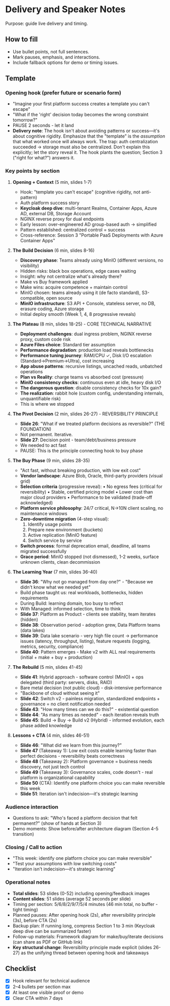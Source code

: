 # Delivery and Speaker Notes
Purpose: guide live delivery and timing.

## How to fill
- Use bullet points, not full sentences.
- Mark pauses, emphasis, and interactions.
- Include fallback options for demo or timing issues.

## Template
### Opening hook (prefer future or scenario form)
- "Imagine your first platform success creates a template you can't escape"
- "What if the 'right' decision today becomes the wrong constraint tomorrow?"
- PAUSE 2 seconds - let it land
- **Delivery note**: The hook isn't about avoiding patterns or success—it's about cognitive rigidity. Emphasize that the "template" is the *assumption* that what worked once will always work. The trap: auth centralization succeeded → storage must also be centralized. Don't explain this explicitly; let the story reveal it. The hook plants the question; Section 3 ("right for what?") answers it.

### Key points by section
1. **Opening + Context** (5 min, slides 1-7)
   - Hook: "template you can't escape" (cognitive rigidity, not anti-pattern)
   - Auth platform success story
   - **Keycloak deep dive**: multi-tenant Realms, Container Apps, Azure AD, external DB, Storage Account
   - NGINX reverse proxy for dual endpoints
   - Early lesson: over-engineered AD group-based auth → simplified
   - Pattern established: centralized control = success
   - Cross-reference: Session 3 "Portable PaaS Deployments with Azure Container Apps"

2. **The Build Decision** (6 min, slides 8-16)
   - **Discovery phase**: Teams already using MinIO (different versions, no visibility)
   - Hidden risks: black box operations, edge cases waiting
   - Insight: why not centralize what's already there?
   - Make vs Buy framework applied
   - Make wins: acquire competence + maintain control
   - MinIO chosen: teams already using it (de facto standard), S3-compatible, open source
   - **MinIO infrastructure**: S3 API + Console, stateless server, no DB, erasure coding, Azure storage
   - Initial deploy smooth (Week 1, 4, 8 progressive reveals)

3. **The Plateau** (8 min, slides 18-25) - CORE TECHNICAL NARRATIVE
   - **Deployment challenges**: dual ingress problem, NGINX reverse proxy, custom code risk
   - **Azure Files choice**: Standard tier assumption
   - **Performance degradation**: production load reveals bottlenecks
   - **Performance tuning journey**: RAM/CPU ✓, Disk I/O escalation (Standard→Premium→Ultra), cost increasing
   - **App abuse patterns**: recursive listings, uncached reads, unbatched operations
   - **Plan vs Reality**: charge teams vs absorbed cost (pressure)
   - **MinIO consistency checks**: continuous even at idle, heavy disk I/O
   - **The dangerous question**: disable consistency checks for 10x gain?
   - **The realization**: rabbit hole (custom config, understanding internals, unquantifiable risk)
   - This is where we stopped

4. **The Pivot Decision** (2 min, slides 26-27) - REVERSIBILITY PRINCIPLE
   - **Slide 26**: "What if we treated platform decisions as reversible?" (THE FOUNDATION)
   - Not permanent. Iterative.
   - **Slide 27**: Decision point - team/debt/business pressure
   - We needed to act fast
   - PAUSE: This is the principle connecting hook to buy phase

5. **The Buy Phase** (9 min, slides 28-35)
   - "Act fast, without breaking production, with low exit cost"
   - **Vendor landscape**: Azure Blob, Oracle, third-party providers (visual grid)
   - **Selection criteria** (progressive reveal):
     • No egress fees (critical for reversibility)
     • Stable, certified pricing model
     • Lower cost than major cloud providers
     • Performance to be validated (trade-off acknowledged)
   - **Platform service philosophy**: 24/7 critical, N→10N client scaling, no maintenance windows
   - **Zero-downtime migration** (4-step visual):
     1. Identify usage points
     2. Prepare new environment (buckets)
     3. Active replication (MinIO feature)
     4. Switch service by service
   - **Switch process**: formal deprecation email, deadline, all teams migrated successfully
   - **Grace period**: MinIO stopped (not dismessed), 1-2 weeks, surface unknown clients, clean decommission

6. **The Learning Year** (7 min, slides 36-40)
   - **Slide 36**: "Why not go managed from day one?" - "Because we didn't know what we needed yet"
   - Build phase taught us: real workloads, bottlenecks, hidden requirements
   - During Build: learning domain, too busy to reflect
   - With Managed: informed selection, time to think
   - **Slide 37**: Platform as Product - clients see stability, team iterates (hidden)
   - **Slide 38**: Observation period - adoption grew, Data Platform teams (data lakes)
   - **Slide 39**: Data lake scenario - very high file count → performance issues (latency, throughput, listing), feature requests (logging, metrics, security, compliance)
   - **Slide 40**: Pattern emerges - Make v2 with ALL real requirements (initial + make + buy + production)

7. **The Rebuild** (5 min, slides 41-45)
   - **Slide 41**: Hybrid approach - software control (MinIO) + ops delegated (third party: servers, disks, RAID)
   - Bare metal decision (not public cloud) - disk-intensive performance
   - "Backbone of cloud without seeing it"
   - **Slide 42**: Switch v2 - painless migration, standardized endpoints + governance = no client notification needed
   - **Slide 43**: "How many times can we do this?" - existential question
   - **Slide 44**: "As many times as needed" - each iteration reveals truth
   - **Slide 45**: Build → Buy → Build v2 (Hybrid) - informed evolution, each phase added knowledge

8. **Lessons + CTA** (4 min, slides 46-51)
   - **Slide 46**: "What did we learn from this journey?"
   - **Slide 47** (Takeaway 1): Low exit costs enable learning faster than perfect decisions - reversibility beats correctness
   - **Slide 48** (Takeaway 2): Platform governance = business needs discovery, not just tech control
   - **Slide 49** (Takeaway 3): Governance scales, code doesn't - real platform is organizational capability
   - **Slide 50** (CTA): Identify one platform choice you can make reversible this week
   - **Slide 51**: Iteration isn't indecision—it's strategic learning

### Audience interaction
- Questions to ask: "Who's faced a platform decision that felt permanent?" (show of hands at Section 3)
- Demo moments: Show before/after architecture diagram (Section 4-5 transition)

### Closing / Call to action
- "This week: identify one platform choice you can make reversible"
- "Test your assumptions with low switching costs"
- "Iteration isn't indecision—it's strategic learning"

### Operational notes
- **Total slides**: 53 slides (0-52) including opening/feedback images
- **Content slides**: 51 slides (average 52 seconds per slide)
- Timing per section: 5/6/8/2/9/7/5/4 minutes (46 min total, no buffer - tight timing)
- Planned pauses: After opening hook (2s), after reversibility principle (3s), before CTA (2s)
- Backup plan: If running long, compress Section 1 to 3 min (Keycloak deep dive can be summarized faster)
- Follow-up materials: Framework diagram for make/buy/iterate decisions (can share as PDF or GitHub link)
- **Key structural change**: Reversibility principle made explicit (slides 26-27) as the unifying thread between opening hook and takeaways

## Checklist
- [x] Hook relevant for technical audience
- [x] 2–4 bullets per section max
- [x] At least one visible proof or demo
- [x] Clear CTA within 7 days
